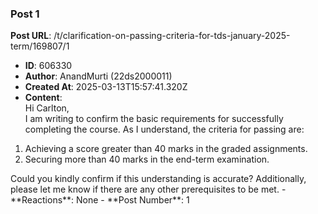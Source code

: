 ### Post 1
**Post URL**: /t/clarification-on-passing-criteria-for-tds-january-2025-term/169807/1
- **ID**: 606330
- **Author**: AnandMurti (22ds2000011)
- **Created At**: 2025-03-13T15:57:41.320Z
- **Content**:  
  Hi Carlton,<br>
I am writing to confirm the basic requirements for successfully completing the course.
As I understand, the criteria for passing are:
<ol>
<li>Achieving a score greater than 40 marks in the graded assignments.</li>
<li>Securing more than 40 marks in the end-term examination.</li>
</ol>
Could you kindly confirm if this understanding is accurate? Additionally, please let me know if there are any other prerequisites to be met.
- **Reactions**: None
- **Post Number**: 1


